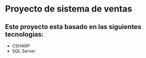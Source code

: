 # Proyecto de sistema de ventas

## Este proyecto esta basado en las siguientes tecnologias:

- CSHARP
- SQL Server
